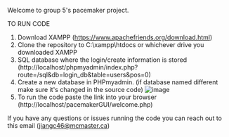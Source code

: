Welcome to group 5's pacemaker project.

TO RUN CODE
1. Download XAMPP (https://www.apachefriends.org/download.html)
2. Clone the repository to C:\xampp\htdocs or whichever drive you downloaded XAMPP
3. SQL database where the login/create information is stored (http://localhost/phpmyadmin/index.php?route=/sql&db=login_db&table=users&pos=0)
4. Create a new database in PHPmyadmin. (if database named different make sure it's changed in the source code)
![image](https://user-images.githubusercontent.com/90339104/197439613-37347617-3b36-46f1-a1c6-8f455079bfa2.png)
5. To run the code paste the link into your browser (http://localhost/pacemakerGUI/welcome.php)

If you have any questions or issues running the code you can reach out to this email (jiangc46@mcmaster.ca)
